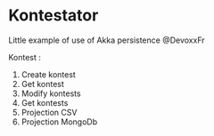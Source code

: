 Kontestator
=================================

Little example of use of Akka persistence @DevoxxFr



Kontest :

1. Create kontest
2. Get kontest
3. Modify kontests
4. Get kontests
5. Projection CSV
6. Projection MongoDb



